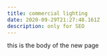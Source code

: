 ```yaml
---
title: commercial lighting
date: 2020-09-29T21:27:48.161Z
description: only for SEO
---
```

this is the body of the new page